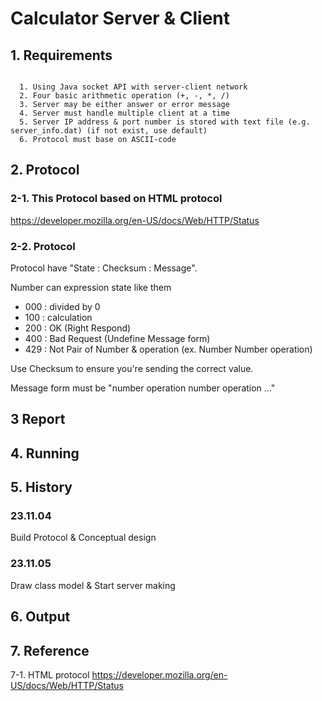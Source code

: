 # Calculator Server & Client

## 1. Requirements
<pre><code>
  1. Using Java socket API with server-client network
  2. Four basic arithmetic operation (+, -, *, /)
  3. Server may be either answer or error message
  4. Server must handle multiple client at a time
  5. Server IP address & port number is stored with text file (e.g. server_info.dat) (if not exist, use default)
  6. Protocol must base on ASCII-code
</code></pre>
  

## 2. Protocol
### 2-1. This Protocol based on HTML protocol 

<https://developer.mozilla.org/en-US/docs/Web/HTTP/Status>

### 2-2. Protocol

Protocol have "State : Checksum : Message".

Number can expression state like them
- 000 : divided by 0
- 100 : calculation
- 200 : OK (Right Respond)
- 400 : Bad Request (Undefine Message form)
- 429 : Not Pair of Number & operation (ex. Number Number operation)

Use Checksum to ensure you're sending the correct value.

Message form must be "number operation number operation ..."


## 3 Report


## 4. Running


## 5. History
### 23.11.04


Build Protocol & Conceptual design


### 23.11.05

Draw class model & Start server making


## 6. Output


## 7. Reference
7-1. HTML protocol <https://developer.mozilla.org/en-US/docs/Web/HTTP/Status>
